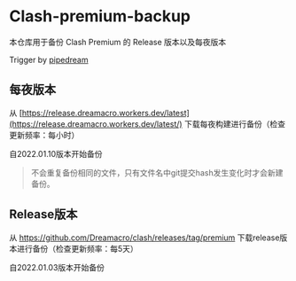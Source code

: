 # Clash-premium-backup
本仓库用于备份 Clash Premium 的 Release 版本以及每夜版本

Trigger by [pipedream](https://pipedream.com/)

## 每夜版本
从 [https://release.dreamacro.workers.dev/latest](https://release.dreamacro.workers.dev/latest/) 下载每夜构建进行备份（检查更新频率：每小时）

自2022.01.10版本开始备份
> 不会重复备份相同的文件，只有文件名中git提交hash发生变化时才会新建备份。

## Release版本
从 https://github.com/Dreamacro/clash/releases/tag/premium 下载release版本进行备份（检查更新频率：每5天）

自2022.01.03版本开始备份


